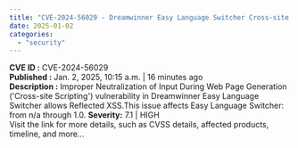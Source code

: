 ```yaml
---
title: "CVE-2024-56029 - Dreamwinner Easy Language Switcher Cross-site Scripting (XSS)"
date: 2025-01-02
categories: 
  - "security"
---
```


**CVE ID :** CVE-2024-56029  
**Published :** Jan. 2, 2025, 10:15 a.m. | 16 minutes ago  
**Description :** Improper Neutralization of Input During Web Page Generation ('Cross-site Scripting') vulnerability in Dreamwinner Easy Language Switcher allows Reflected XSS.This issue affects Easy Language Switcher: from n/a through 1.0. 
**Severity:** 7.1 | HIGH  
Visit the link for more details, such as CVSS details, affected products, timeline, and more...
